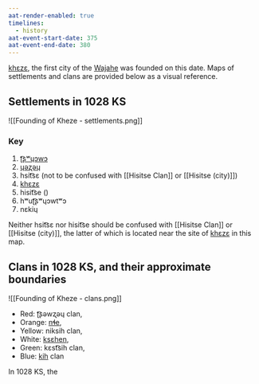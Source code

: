 ```yaml
---
aat-render-enabled: true
timelines:
  - history
aat-event-start-date: 375
aat-event-end-date: 380
---
```

[khɛzɛ](Kheze), the first city of the [Wajahe](index.md) was founded on this date. Maps of settlements and clans are provided below as a visual reference.

## Settlements in 1028 KS

![[Founding of Kheze - settlements.png]]

### Key
1. [ʈ͡ʂʷɥɔwɔ](Chyowo%20(city))
2. [ɥəʐəɥ](Yezhey%20(city).md)
3. hsit͡sɛ (not to be confused with [[Hisitse Clan]] or [[Hisitse (city)]])
4. [khɛzɛ](Kheze)
5. hisit͡se ()
6. hʷuʈ͡ʂʷɥɔwtʷɔ
7. nɛkiɥ

Neither hsit͡sɛ nor hisit͡se should be confused with [[Hisitse Clan]] or [[Hisitse (city)]], the latter of which is located near the site of [khɛzɛ](Kheze) in this map.

## Clans in 1028 KS, and their approximate boundaries

![[Founding of Kheze - clans.png]]

- Red: ʈ͡ʂəwʐəɥ clan,
- Orange: [nɬe](Nla%20Clan),
- Yellow: niksih clan,
- White: [ksɛhen](Ksehen%20Clan),
- Green: kɛst͡sih clan,
- Blue: [kih](Tim%20Clan) clan

In 1028 KS, the 